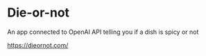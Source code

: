 # Die-or-not

An app connected to OpenAI API telling you if a dish is spicy or not

https://dieornot.com/
